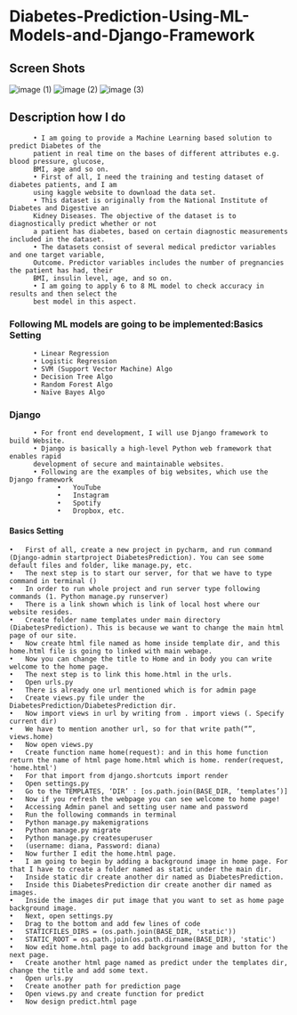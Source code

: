 # Diabetes-Prediction-Using-ML-Models-and-Django-Framework
## Screen Shots
![image (1)](https://user-images.githubusercontent.com/109298390/180837675-1782c406-5c60-4cb3-82a7-1409ba2ada25.png)
![image (2)](https://user-images.githubusercontent.com/109298390/180837861-a4202b9e-d1ea-4aef-972c-8b5a7884ad84.png)
![image (3)](https://user-images.githubusercontent.com/109298390/180837916-712557e0-8828-4b83-bdf7-b83d21597ce9.png)


## Description how I do

        
          •	I am going to provide a Machine Learning based solution to predict Diabetes of the
          patient in real time on the bases of different attributes e.g. blood pressure, glucose,
          BMI, age and so on.
          •	First of all, I need the training and testing dataset of diabetes patients, and I am
          using kaggle website to download the data set.
          •	This dataset is originally from the National Institute of Diabetes and Digestive an
          Kidney Diseases. The objective of the dataset is to diagnostically predict whether or not
          a patient has diabetes, based on certain diagnostic measurements included in the dataset.
          •	The datasets consist of several medical predictor variables and one target variable,
          Outcome. Predictor variables includes the number of pregnancies the patient has had, their
          BMI, insulin level, age, and so on.
          •	I am going to apply 6 to 8 ML model to check accuracy in results and then select the
          best model in this aspect.
 
 ### Following ML models are going to be implemented:Basics Setting
 
          •	Linear Regression
          •	Logistic Regression
          •	SVM (Support Vector Machine) Algo
          •	Decision Tree Algo
          •	Random Forest Algo
          •	Naïve Bayes Algo
        
 ### Django
          
          •	For front end development, I will use Django framework to build Website. 
          •	Django is basically a high-level Python web framework that enables rapid
          development of secure and maintainable websites.
          •	Following are the examples of big websites, which use the Django framework
                •	YouTube
                •	Instagram
                •	Spotify
                •	Dropbox, etc.
 #### Basics Setting
	•	First of all, create a new project in pycharm, and run command (Django-admin startproject DiabetesPrediction). You can see some default files and folder, like manage.py, etc.
	•	The next step is to start our server, for that we have to type command in terminal ()
	•	In order to run whole project and run server type following commands (1. Python manage.py runserver)
	•	There is a link shown which is link of local host where our website resides.
	•	Create folder name templates under main directory (DiabetesPrediction). This is because we want to change the main html page of our site.
	•	Now create html file named as home inside template dir, and this home.html file is going to linked with main webage. 
	•	Now you can change the title to Home and in body you can write welcome to the home page. 
	•	The next step is to link this home.html in the urls.
	•	Open urls.py
	•	There is already one url mentioned which is for admin page
	•	Create views.py file under the DiabetesPrediction/DiabetesPrediction dir.
	•	Now import views in url by writing from . import views (. Specify current dir)
	•	We have to mention another url, so for that write path(“”,  views.home)
	•	Now open views.py
	•	Create function name home(request): and in this home function return the name of html page home.html which is home. render(request, 'home.html')	
	•	For that import from django.shortcuts import render
	•	Open settings.py 
	•	Go to the TEMPLATES, ‘DIR’ : [os.path.join(BASE_DIR, ‘templates’)]
	•	Now if you refresh the webpage you can see welcome to home page!
	•	Accessing Admin panel and setting user name and password
	•	Run the following commands in terminal
	•	Python manage.py makemigrations
	•	Python manage.py migrate
	•	Python manage.py createsuperuser
	•	(username: diana, Password: diana)
	•	Now further I edit the home.html page.
	•	I am going to begin by adding a background image in home page. For that I have to create a folder named as static under the main dir.
	•	Inside static dir create another dir named as DiabetesPrediction.
	•	Inside this DiabetesPrediction dir create another dir named as images.
	•	Inside the images dir put image that you want to set as home page background image.
	•	Next, open settings.py
	•	Drag to the bottom and add few lines of code
	•	STATICFILES_DIRS = (os.path.join(BASE_DIR, 'static'))
	•	STATIC_ROOT = os.path.join(os.path.dirname(BASE_DIR), 'static')
	•	Now edit home.html page to add background image and button for the next page.
	•	Create another html page named as predict under the templates dir, change the title and add some text.
	•	Open urls.py
	•	Create another path for prediction page
	•	Open views.py and create function for predict
	•	Now design predict.html page

	
